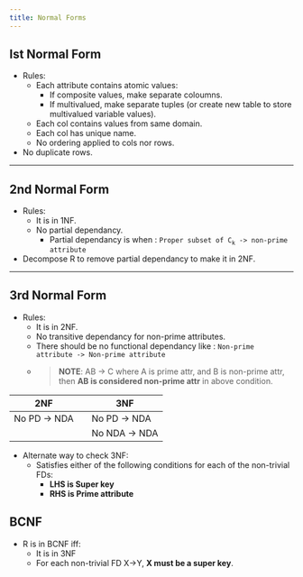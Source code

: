 ```yaml
---
title: Normal Forms
---
```

## Ist Normal Form
- Rules:
  - Each attribute contains atomic values:
    - If composite values, make separate coloumns.
    - If multivalued, make separate tuples (or create new table to store multivalued variable values).
  - Each col contains values from same domain.
  - Each col has unique name.
  - No ordering applied to cols nor rows.
  <li> No duplicate rows.

---
## 2nd Normal Form
- Rules:
  - It is in 1NF.
  - No partial dependancy.
    - Partial dependancy is when :
        `Proper subset of C`<sub>`k`</sub>` -> non-prime attribute`
  <li> Decompose R to remove partial dependancy to make it in 2NF. 
---

## 3rd Normal Form
- Rules: 
  - It is in 2NF.
  - No transitive dependancy for non-prime attributes.
  - There should be no functional dependancy like :
    `Non-prime attribute -> Non-prime attribute`
  - > **NOTE**: AB -> C where A is prime attr, and B is non-prime attr, then **AB is considered non-prime attr** in above condition.

| 2NF           |   |      3NF      |
|  -            | - |       -       |
| No PD -> NDA  |   | No PD -> NDA  |
|               |   | No NDA -> NDA |

- Alternate way to check 3NF:
  - Satisfies either of the following conditions for each of the non-trivial FDs:
    - **LHS is Super key**
    - **RHS is Prime attribute**
  
## BCNF
- R is in BCNF iff:
  - It is in 3NF
  - For each non-trivial FD X->Y, **X must be a super key**.
    

